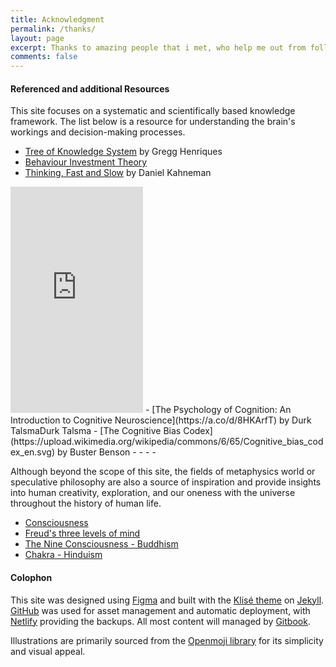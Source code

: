 ```yaml
---
title: Acknowledgment
permalink: /thanks/
layout: page
excerpt: Thanks to amazing people that i met, who help me out from follishness, connecting me with another good person, giving some advice when i'm at a bad things, pulling me from ordinary to be great.
comments: false
---
```


#### Referenced and additional Resources
This site focuses on a systematic and scientifically based knowledge framework. The list below is a resource for understanding the brain's workings and decision-making processes.
- [Tree of Knowledge System](https://en.wikipedia.org/wiki/Tree_of_knowledge_system) by Gregg Henriques
- [Behaviour Investment Theory](https://www.unifiedtheoryofknowledge.org/8-key-ideas/behavioral-investment-theory)
- [Thinking, Fast and Slow](https://a.co/d/0Ae6N3B) by Daniel Kahneman
<iframe type="text/html" sandbox="allow-scripts allow-same-origin allow-popups" width="212" height="362" frameborder="0" allowfullscreen style="max-width:100%" src="https://read.amazon.com/kp/card?asin=B005MJFA2W&preview=newtab&linkCode=kpe&ref_=kip_embed_taf_preview_JT82MD9FQW501DEKDQ66&hideBuy=true" ></iframe>
- [The Psychology of Cognition: An Introduction to Cognitive Neuroscience](https://a.co/d/8HKArfT) by Durk TalsmaDurk Talsma
- [The Cognitive Bias Codex](https://upload.wikimedia.org/wikipedia/commons/6/65/Cognitive_bias_codex_en.svg) by Buster Benson
- <https://thedecisionlab.com/>
- <https://www.verywellmind.com/>
- <https://psychologytoday.com/>
- <https://www.simplypsychology.org/>

Although beyond the scope of this site, the fields of metaphysics world or speculative philosophy are also a source of inspiration and provide insights into human creativity, exploration, and our oneness with the universe throughout the history of human life.
- [Consciousness](https://en.wikipedia.org/wiki/Consciousness)
- [Freud's three levels of mind](https://en.wikipedia.org/wiki/Unconscious_mind)
- [The Nine Consciousness - Buddhism](https://en.wikipedia.org/wiki/The_Nine_Consciousness)
- [Chakra - Hinduism](https://en.wikipedia.org/wiki/Chakra)

#### Colophon
This site was designed using [Figma](https://www.figma.com/) and built with the [Klisé theme](https://github.com/piharpi/jekyll-klise) on [Jekyll](https://jekyllrb.com). [GitHub](https://github.com/) was used for asset management and automatic deployment, with [Netlify](https://www.netlify.com/) providing the backups. All most content will managed by [Gitbook](https://www.gitbook.com/).

Illustrations are primarily sourced from the [Openmoji library](https://openmoji.org/) for its simplicity and visual appeal.